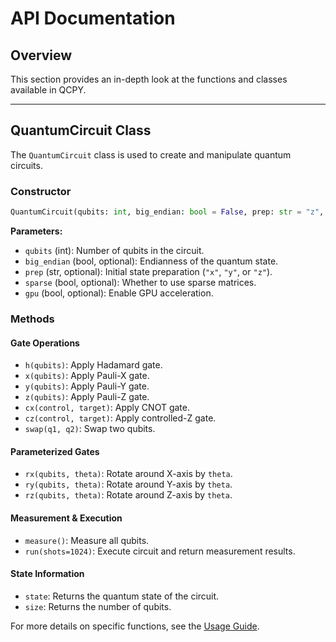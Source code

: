 # API Documentation

## Overview
This section provides an in-depth look at the functions and classes available in QCPY.

---

## QuantumCircuit Class
The `QuantumCircuit` class is used to create and manipulate quantum circuits.

### **Constructor**
```python
QuantumCircuit(qubits: int, big_endian: bool = False, prep: str = "z", sparse: bool = False, gpu: bool = False)
```
**Parameters:**
- `qubits` (int): Number of qubits in the circuit.
- `big_endian` (bool, optional): Endianness of the quantum state.
- `prep` (str, optional): Initial state preparation (`"x"`, `"y"`, or `"z"`).
- `sparse` (bool, optional): Whether to use sparse matrices.
- `gpu` (bool, optional): Enable GPU acceleration.

### **Methods**

#### **Gate Operations**
- `h(qubits)`: Apply Hadamard gate.
- `x(qubits)`: Apply Pauli-X gate.
- `y(qubits)`: Apply Pauli-Y gate.
- `z(qubits)`: Apply Pauli-Z gate.
- `cx(control, target)`: Apply CNOT gate.
- `cz(control, target)`: Apply controlled-Z gate.
- `swap(q1, q2)`: Swap two qubits.

#### **Parameterized Gates**
- `rx(qubits, theta)`: Rotate around X-axis by `theta`.
- `ry(qubits, theta)`: Rotate around Y-axis by `theta`.
- `rz(qubits, theta)`: Rotate around Z-axis by `theta`.

#### **Measurement & Execution**
- `measure()`: Measure all qubits.
- `run(shots=1024)`: Execute circuit and return measurement results.

#### **State Information**
- `state`: Returns the quantum state of the circuit.
- `size`: Returns the number of qubits.

For more details on specific functions, see the [Usage Guide](usage.md).

